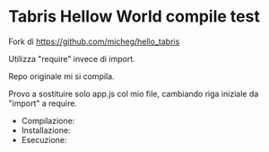 # Tabris Hellow World compile test

Fork di https://github.com/micheg/hello_tabris

Utilizza "require" invece di import.

Repo originale mi si compila.

Provo a sostituire solo app.js col mio file, cambiando riga iniziale da "import" a require.
 - Compilazione:
 - Installazione:
 - Esecuzione:
